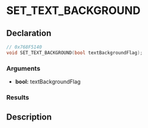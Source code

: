 # SET_TEXT_BACKGROUND

## Declaration
```cpp
// 0x768F5140
void SET_TEXT_BACKGROUND(bool textBackgroundFlag);
```

### Arguments
- **bool:** textBackgroundFlag

### Results

## Description
